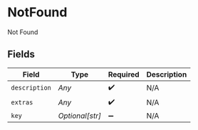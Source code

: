 # NotFound

Not Found


## Fields

| Field              | Type               | Required           | Description        |
| ------------------ | ------------------ | ------------------ | ------------------ |
| `description`      | *Any*              | :heavy_check_mark: | N/A                |
| `extras`           | *Any*              | :heavy_check_mark: | N/A                |
| `key`              | *Optional[str]*    | :heavy_minus_sign: | N/A                |